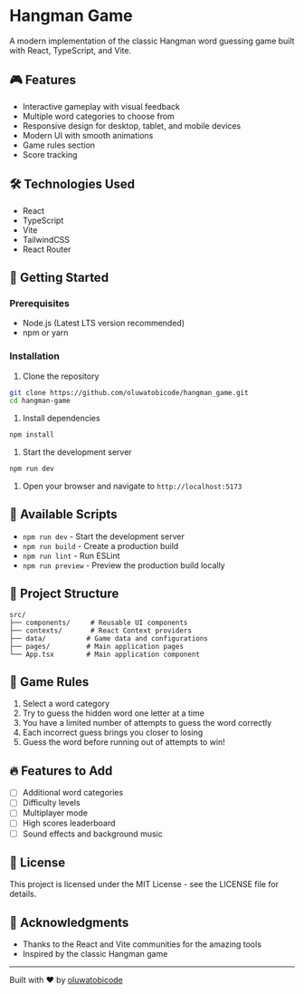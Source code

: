 # Hangman Game

A modern implementation of the classic Hangman word guessing game built with React, TypeScript, and Vite.

## 🎮 Features

- Interactive gameplay with visual feedback
- Multiple word categories to choose from
- Responsive design for desktop, tablet, and mobile devices
- Modern UI with smooth animations
- Game rules section
- Score tracking

## 🛠️ Technologies Used

- React
- TypeScript
- Vite
- TailwindCSS
- React Router

## 🚀 Getting Started

### Prerequisites

- Node.js (Latest LTS version recommended)
- npm or yarn

### Installation

1. Clone the repository

```bash
git clone https://github.com/oluwatobicode/hangman_game.git
cd hangman-game
```

1. Install dependencies

```bash
npm install
```

1. Start the development server

```bash
npm run dev
```

1. Open your browser and navigate to `http://localhost:5173`

## 📝 Available Scripts

- `npm run dev` - Start the development server
- `npm run build` - Create a production build
- `npm run lint` - Run ESLint
- `npm run preview` - Preview the production build locally

## 🎨 Project Structure

```plaintext
src/
├── components/     # Reusable UI components
├── contexts/       # React Context providers
├── data/          # Game data and configurations
├── pages/         # Main application pages
└── App.tsx        # Main application component
```

## 🎯 Game Rules

1. Select a word category
2. Try to guess the hidden word one letter at a time
3. You have a limited number of attempts to guess the word correctly
4. Each incorrect guess brings you closer to losing
5. Guess the word before running out of attempts to win!

## 🔥 Features to Add

- [ ] Additional word categories
- [ ] Difficulty levels
- [ ] Multiplayer mode
- [ ] High scores leaderboard
- [ ] Sound effects and background music

## 📄 License

This project is licensed under the MIT License - see the LICENSE file for details.

## 👏 Acknowledgments

- Thanks to the React and Vite communities for the amazing tools
- Inspired by the classic Hangman game

---

Built with ❤️ by [oluwatobicode](https://github.com/oluwatobicode)
